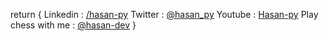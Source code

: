 return {
    Linkedin : [/hasan-py](https://www.linkedin.com/in/hasan-py/)
    Twitter : [@hasan_py](https://twitter.com/https://twitter.com/hasan_py)
    Youtube : [Hasan-py](https://www.youtube.com/channel/UCti7jZ-kT43b2nRnXRxM2xA)
    Play chess with me : [@hasan-dev](https://lichess.org/@/hasan-dev)
}
